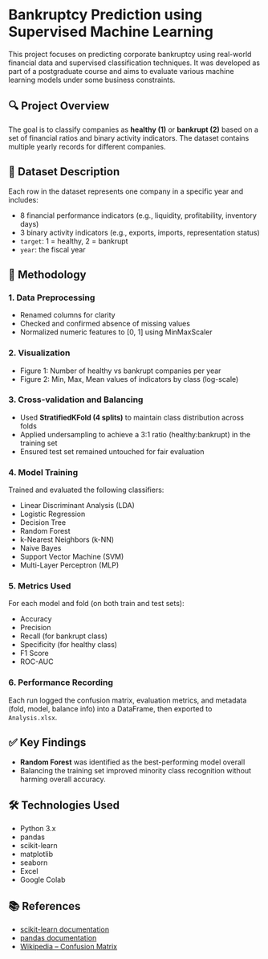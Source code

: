 # Bankruptcy Prediction using Supervised Machine Learning

This project focuses on predicting corporate bankruptcy using real-world financial data and supervised classification techniques. It was developed as part of a postgraduate course and aims to evaluate various machine learning models under some business constraints.

## 🔍 Project Overview

The goal is to classify companies as **healthy (1)** or **bankrupt (2)** based on a set of financial ratios and binary activity indicators. The dataset contains multiple yearly records for different companies.

## 📁 Dataset Description

Each row in the dataset represents one company in a specific year and includes:

- 8 financial performance indicators (e.g., liquidity, profitability, inventory days)
- 3 binary activity indicators (e.g., exports, imports, representation status)
- `target`: 1 = healthy, 2 = bankrupt
- `year`: the fiscal year

## 🧪 Methodology

### 1. Data Preprocessing

- Renamed columns for clarity
- Checked and confirmed absence of missing values
- Normalized numeric features to [0, 1] using MinMaxScaler

### 2. Visualization

- Figure 1: Number of healthy vs bankrupt companies per year
- Figure 2: Min, Max, Mean values of indicators by class (log-scale)

### 3. Cross-validation and Balancing

- Used **StratifiedKFold (4 splits)** to maintain class distribution across folds
- Applied undersampling to achieve a 3:1 ratio (healthy:bankrupt) in the training set
- Ensured test set remained untouched for fair evaluation

### 4. Model Training

Trained and evaluated the following classifiers:

- Linear Discriminant Analysis (LDA)
- Logistic Regression
- Decision Tree
- Random Forest
- k-Nearest Neighbors (k-NN)
- Naive Bayes
- Support Vector Machine (SVM)
- Multi-Layer Perceptron (MLP)

### 5. Metrics Used

For each model and fold (on both train and test sets):

- Accuracy
- Precision
- Recall (for bankrupt class)
- Specificity (for healthy class)
- F1 Score
- ROC-AUC

### 6. Performance Recording

Each run logged the confusion matrix, evaluation metrics, and metadata (fold, model, balance info) into a DataFrame, then exported to `Analysis.xlsx`.

## ✅ Key Findings

- **Random Forest** was identified as the best-performing model overall
- Balancing the training set improved minority class recognition without harming overall accuracy.

## 🛠️ Technologies Used

- Python 3.x
- pandas
- scikit-learn
- matplotlib
- seaborn
- Excel
- Google Colab

## 📚 References

- [scikit-learn documentation](https://scikit-learn.org/stable/)
- [pandas documentation](https://pandas.pydata.org/)
- [Wikipedia – Confusion Matrix](https://en.wikipedia.org/wiki/Confusion_matrix)
